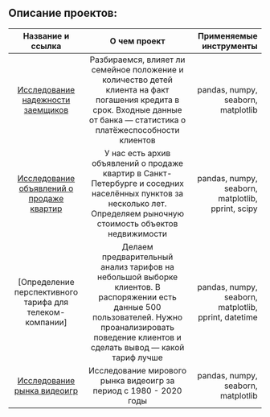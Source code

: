 ## Описание проектов:

| Название и ссылка  | О чем проект    | Применяемые инструменты |
|:------------------:|:---------------:| -------------:|
| [Исследование надежности заемщиков](https://nbviewer.jupyter.org/github/AlexViPy/Data_Analytics_project/blob/master/eda_bank_scoring.ipynb)           | Разбираемся, влияет ли семейное положение и количество детей клиента на факт погашения кредита в срок. Входные данные от банка — статистика о платёжеспособности клиентов |     pandas, numpy, seaborn, matplotlib |
| [Исследование объявлений о продаже квартир](https://nbviewer.jupyter.org/github/AlexViPy/Data_Analytics_project/blob/master/eda_real_estate.ipynb)           | У нас есть архив объявлений о продаже квартир в Санкт-Петербурге и соседних населённых пунктов за несколько лет. Определяем рыночную стоимость объектов недвижимости        |         pandas, numpy, seaborn, matplotlib, pprint, scipy   |
| [Определение перспективного тарифа для телеком-компании]      | Делаем предварительный анализ тарифов на небольшой выборке клиентов. В распоряжении есть данные 500 пользователей. Нужно проанализировать поведение клиентов и сделать вывод — какой тариф лучше        |       pandas, numpy, seaborn, matplotlib, pprint, datetime |
| [Исследование рынка видеоигр](https://nbviewer.jupyter.org/github/AlexViPy/Data_Analytics_project/blob/master/Video_Games_Sales.ipynb)           | Исследование мирового рынка видеоигр за период с 1980 - 2020 годы |     pandas, numpy, seaborn, matplotlib |
